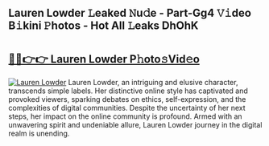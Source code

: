 ## Lauren Lowder 𝙻eaked 𝙽u𝚍e - Part-Gg4 𝚅𝚒deo B𝚒kini 𝙿hotos - Hot All 𝙻eaks DhOhK

# <h2><a href="http://ld3304.urlbe.top/?page=Lauren+Lowder">🔗🔗👉👉 Lauren Lowder P𝚑oto𝚜Vid𝚎o</a></h2>

[![Lauren Lowder](https://i.imgur.com/eBuTRDB.gif)](http://ld3304.urlbe.top/?page=Lauren+Lowder)
Lauren Lowder, an intriguing and elusive character, transcends simple labels. Her distinctive online style has captivated and provoked viewers, sparking debates on ethics, self-expression, and the complexities of digital communities. Despite the uncertainty of her next steps, her impact on the online community is profound. Armed with an unwavering spirit and undeniable allure, Lauren Lowder journey in the digital realm is unending.
